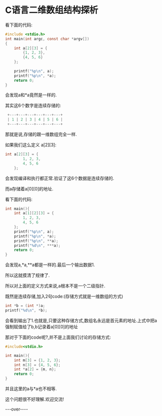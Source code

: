 # C语言二维数组结构探析 #

看下面的代码:

```c
#include <stdio.h>
int main(int argc, const char *argv[])
{
	int a[2][3] = {
		{1, 2, 3}, 
		{4, 5, 6}
	}; 
	
	printf("%p\n", a);
	printf("%p\n", *a);
	return 0;
}
```

会发现a和\*a竟然是一样的.

其实这6个数字是连续存储的:

```c
 +---+---+---+---+---+---+
 | 1 | 2 | 3 | 4 | 5 | 6 |
 +---+---+---+---+---+---+
```

那就是说,存储的跟一维数组完全一样.

如果我们这么定义 a[2][3]:
```c
int a[2][3] = {
        1, 2, 3,
        4, 5, 6
    };
```

会发现编译和执行都正常.验证了这6个数据是连续存储的.

而a存储着a[0][0]的地址.

看下面的代码:

```c
int main(){
    int a[1][2][3] = {
        1, 2, 3,
        4, 5, 6
    };
	printf("%p\n", a);
	printf("%p\n", *a);
	printf("%p\n", **a);
	printf("%d\n", ***a);
    return 0;                                                             
}
```
会发现a,\*a,\*\*a都是一样的.最后一个输出数据1.

所以这就摸清了规律了.

所以对上面的定义方式来说,a根本不是一个二级指针.

既然是连续存储,加入2句code:(存储方式就是一维数组的方式)

```c
int *b = (int *)a; 
printf("%d\n", *b); 
```
会看到输出了1.也就是,只要这种存储方式,数组名永远是首元素的地址.上式中把a强制赋值给了b,b记录着a[0][0]的地址

那对于下面的code呢?,并不是上面我们讨论的存储方式:

```c
#include<stdio.h>

int main(){
	int m[3] = {1, 2, 3}; 
	int n[3] = {4, 5, 6}; 
	int *a[2] = {m, n}; 
	return 0;                                                             
}
```

并且这里的a与\*a也不相等.

这个问题很不好理解.欢迎交流!


---over----
